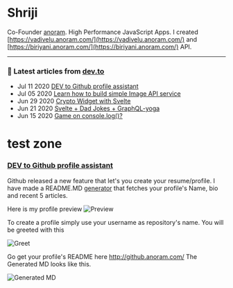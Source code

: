 # Shriji
Co-Founder [anoram](https://anoram.com). High Performance JavaScript Apps. I created [https://vadivelu.anoram.com/](https://vadivelu.anoram.com/) and [https://biriyani.anoram.com/](https://biriyani.anoram.com/) API.
<hr>

### 📝 Latest articles from [dev.to](https://dev.to/shriji)


* Jul 11 2020 [DEV to Github profile assistant](https://dev.to/shriji/dev-to-github-profile-assistant-p8f) 
* Jul 05 2020 [Learn how to build simple Image API service](https://dev.to/shriji/learn-how-to-build-simple-image-api-service-92b) 
* Jun 29 2020 [Crypto Widget with Svelte](https://dev.to/shriji/crypto-widget-with-svelte-28h0) 
* Jun 21 2020 [Svelte + Dad Jokes + GraphQL-yoga](https://dev.to/shriji/svelte-dad-jokes-graphql-yoga-433i) 
* Jun 15 2020 [Game on console.log()?](https://dev.to/shriji/game-on-console-log-5cbk) 


# test zone



### [DEV to Github profile assistant](https://dev.to/shriji/dev-to-github-profile-assistant-p8f)

Github released a new feature that let's you create your resume/profile. I have made a README.MD [generator](http://github.anoram.com/) that fetches your profile's Name, bio and recent 5 articles.

  Here is my profile preview
  ![Preview](https://dev-to-uploads.s3.amazonaws.com/i/moj1al3vf76xkdg31aqe.png)

  To create a profile simply use your username as repository's name. You will be greeted with this

  ![Greet](https://dev-to-uploads.s3.amazonaws.com/i/ked9mbnut1me9c99k67b.png)

  Go get your profile's README here http://github.anoram.com/
  The Generated MD looks like this.

  ![Generated MD](https://dev-to-uploads.s3.amazonaws.com/i/19kb9gns2docqnjb39kl.jpg)












<!--
**peopledrivemecrazy/peopledrivemecrazy** is a ✨ _special_ ✨ repository because its `README.md` (this file) appears on your GitHub profile.
[![GGWP](https://img.shields.io/badge/GG-WP-crimson.svg)](https://shriji.xyz/)
Here are some ideas to get you started:

- 🔭 I’m currently working on ...
- 🌱 I’m currently learning ...
- 👯 I’m looking to collaborate on ...
- 🤔 I’m looking for help with ...
- 💬 Ask me about ...
- 📫 How to reach me: ...
- 😄 Pronouns: ...
- ⚡ Fun fact: ...
-->


